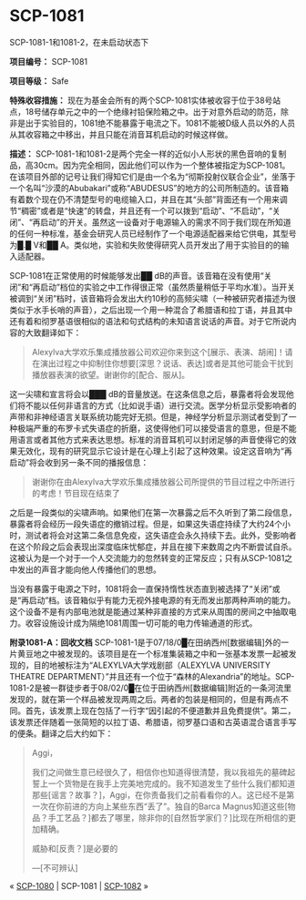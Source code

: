 # SCP-1081
                        




SCP-1081-1和1081-2，在未启动状态下



**项目编号：** SCP-1081

**项目等级：** Safe

**特殊收容措施：** 现在为基金会所有的两个SCP-1081实体被收容于位于38号站点，18号储存单元之中的一个绝缘衬铅保险箱之中。出于对意外启动的防范，除非是出于实验目的，1081绝不能暴露于电流之下。1081不能被D级人员以外的人员从其收容箱之中移出，并且只能在消音耳机启动的时候这样做。

**描述：** SCP-1081-1和1081-2是两个完全一样的近似小人形状的黑色音响的复制品，高30cm。因为完全相同，因此他们可以作为一个整体被指定为SCP-1081。在该项目外部的记号让我们得知它们是由一个名为“彻斯投射仪联合企业”，坐落于一个名叫“沙漠的Abubakari”或称“ABUDESUS”的地方的公司所制造的。该音箱有着数个现在仍不清楚型号的电缆输入口，并且在其“头部”背面还有一个用来调节“稠密”或者是“快速”的转盘，并且还有一个可以拨到“启动”、“不启动”，“关闭”、“再启动”的开关。虽然这一设备对于电源输入的需求不同于我们现在所知道的任何一种标准，基金会研究人员已经制作了一个电源适配器来给它供电，其型号为█.█ V和██ A。类似地，实验和失败使得研究人员开发出了用于实验目的的输入适配器。

SCP-1081在正常使用的时候能够发出██ dB的声音。该音箱在没有使用“关闭”和“再启动”档位的实验之中工作得很正常（虽然质量稍低于平均水准）。当开关被调到“关闭”档时，该音箱将会发出大约10秒的高频尖啸（一种被研究者描述为很类似于水手长哨的声音），之后出现一个用一种混合了希腊语和拉丁语，并且其中还有着和彻罗基语很相似的语法和句式结构的未知语言说话的声音。对于它所说内容的大致翻译如下：


> Alexylva大学欢乐集成播放器公司欢迎你来到这个[展示、表演、胡闹]！请在演出过程之中抑制住你想要[深思？说话、表达]或者是其他可能会干扰到播放器表演的欲望。谢谢你的[配合、服从]。
> 

这一尖啸和宣言将会以███ dB的音量放送。在这条信息之后，暴露者将会发现他们将不能以任何非语言的方式（比如说手语）进行交流。医学分析显示受影响者的声带和非神经语言关联系统功能完好无损。但是，神经学分析显示测试者受到了一种极端严重的布罗卡式失语症的折磨，这使得他们可以接受语言的意思，但是不能用语言或者其他方式来表达思想。标准的消音耳机可以封闭足够的声音使得它的效果无效化，现有的研究显示它设计是在心理上引起了这种效果。设定这音响为“再启动”将会收到另一条不同的播报信息：


> 谢谢你在由Alexylva大学欢乐集成播放器公司所提供的节目过程之中所进行的考虑！节目现在结束了
> 

之后是一段类似的尖啸声响。如果他们在第一次暴露之后不久听到了第二段信息，暴露者将会经历一段失语症的撤销过程。但是，如果这失语症持续了大约24个小时，测试者将会对这第二条信息免疫，这失语症会永久持续下去。此外，受影响者在这个阶段之后会表现出深度临床忧郁症，并且在接下来数周之内不断尝试自杀。这被认为是一个对于一个人交流能力的忽然转变的正常反应；只有从SCP-1081之中发出的声音才能向他人传播他们的思想。

当没有暴露于电源之下时，1081将会一直保持惰性状态直到被选择了“关闭”或是“再启动”档。该音箱似乎有能力无视外接电源的有无而发出那两种声响的能力。这个设备不是有内部电池就是能通过某种非直接的方式来从周围的房间之中抽取电力。收容设施设计成为隔绝1081周围一切可能的电力传输通道的形式。

**附录1081-A：回收文档**  SCP-1081-1是于07/18/0█在田纳西州[数据编辑]外的一片黄豆地之中被发现的。该项目是在一个标准集装箱之中和一张基本发票一起被发现的，目的地被标注为“ALEXYLVA大学戏剧部（ALEXYLVA UNIVERSITY THEATRE DEPARTMENT）”并且还有一个位于“森林的Alexandria”的地址。SCP-1081-2是被一群徒步者于08/02/0█在位于田纳西州[数据编辑]附近的一条河流里发现的，就在第一个样品被发现两周之后。两者的包装是相同的，但是有两点不同。首先，该发票上现在包括了一行字“因引起的不便道歉并且免费提供”。第二，该发票还伴随着一张简短的以拉丁语、希腊语，彻罗基口语和古英语混合语言手写的便条。翻译之后大约如下：


> Aggi，
> 
> 我们之间做生意已经很久了，相信你也知道得很清楚，我以我祖先的墓碑起誓上一个货物是在我手上完美地完成的。我不知道发生了些什么我们都知道那些[谣言？故事？]，Aggi，在你责备我们之前看看你的人。这已经不是第一次在你前进的方向上某些东西“丢了”。独自的Barca Magnus知道这些[物品？手工艺品？]都去了哪里，除非你的[自然哲学家们？]比现在所相信的更加精确。
> 
> 威胁和[反责？]是必要的
> 
> —[不可辨认]
> 



« [SCP-1080](/scp-1080) | SCP-1081 | [SCP-1082](/scp-1082) »





                    